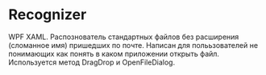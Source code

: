 # Recognizer
WPF XAML.
Распознователь стандартных файлов без расширения (сломанное имя) пришедших по почте.
Написан для полььзователей не понимающих как понять в каком приложении открыть файл.
Используется метод DragDrop и OpenFileDialog.

